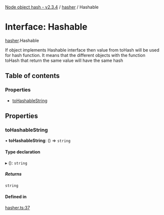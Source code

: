 [Node object hash - v2.3.4](../README.md) / [hasher](../modules/hasher.md) / Hashable

# Interface: Hashable

[hasher](../modules/hasher.md).Hashable

If object implements Hashable interface then value from toHash
will be used for hash function. It means that the different objects
with the function toHash that return the same value will have the same hash

## Table of contents

### Properties

- [toHashableString](hasher.hashable.md#tohashablestring)

## Properties

### toHashableString

• **toHashableString**: () => `string`

#### Type declaration

▸ (): `string`

##### Returns

`string`

#### Defined in

[hasher.ts:37](https://github.com/SkeLLLa/node-object-hash/blob/db2f49f/src/hasher.ts#L37)
